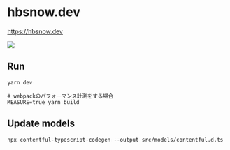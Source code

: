 # hbsnow.dev

https://hbsnow.dev

[![](https://github.com/hbsnow/hbsnow.dev/workflows/Lint%20and%20Test/badge.svg)](https://github.com/hbsnow/hbsnow.dev/actions?query=workflow%3A%22Lint+and+Test%22)

## Run

```
yarn dev

# webpackのパフォーマンス計測をする場合
MEASURE=true yarn build
```

## Update models

```
npx contentful-typescript-codegen --output src/models/contentful.d.ts
```
